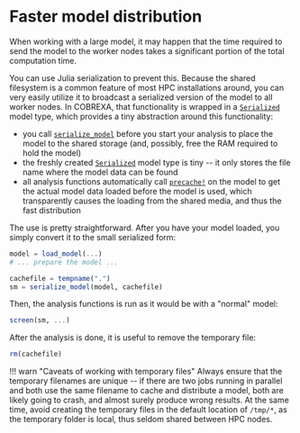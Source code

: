 
# Faster model distribution

When working with a large model, it may happen that the time required to send
the model to the worker nodes takes a significant portion of the total
computation time.

You can use Julia serialization to prevent this. Because the shared filesystem
is a common feature of most HPC installations around, you can very easily
utilize it to broadcast a serialized version of the model to all worker nodes.
In COBREXA, that functionality is wrapped in a [`Serialized`](@ref) model type, which provides a tiny abstraction around this functionality:

- you call [`serialize_model`](@ref) before you start your analysis to place
  the model to the shared storage (and, possibly, free the RAM required to hold
  the model)
- the freshly created [`Serialized`](@ref) model type is tiny -- it only stores
  the file name where the model data can be found
- all analysis functions automatically call [`precache!`](@ref) on the model to
  get the actual model data loaded before the model is used, which
  transparently causes the loading from the shared media, and thus the fast
  distribution

The use is pretty straightforward. After you have your model loaded, you simply
convert it to the small serialized form:

```julia
model = load_model(...)
# ... prepare the model ...

cachefile = tempname(".") 
sm = serialize_model(model, cachefile)
```

Then, the analysis functions is run as it would be with a "normal" model:
```julia
screen(sm, ...)
```

After the analysis is done, it is useful to remove the temporary file:
```julia
rm(cachefile)
```

!!! warn "Caveats of working with temporary files"
    Always ensure that the temporary filenames are unique -- if there are two
    jobs running in parallel and both use the same filename to cache and
    distribute a model, both are likely going to crash, and almost surely
    produce wrong results.  At the same time, avoid creating the temporary
    files in the default location of `/tmp/*`, as the temporary folder is
    local, thus seldom shared between HPC nodes.
